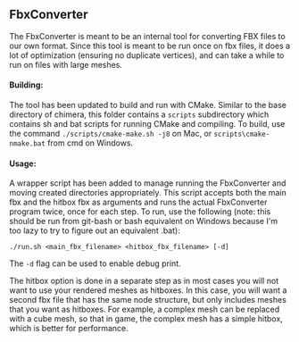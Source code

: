 ## FbxConverter

The FbxConverter is meant to be an internal tool for converting FBX files to our own format. Since this tool is meant to be run once on fbx files, it does a lot of optimization (ensuring no duplicate vertices), and can take a while to run on files with large meshes.

#### Building:
The tool has been updated to build and run with CMake. Similar to the base directory of chimera, this folder contains a ```scripts``` subdirectory which contains sh and bat scripts for running CMake and compiling. To build, use the command ```./scripts/cmake-make.sh -j8``` on Mac, or ```scripts\cmake-nmake.bat``` from cmd on Windows.


#### Usage:
A wrapper script has been added to manage running the FbxConverter and moving created directories appropriately. This script accepts both the main fbx and the hitbox fbx as arguments and runs the actual FbxConverter program twice, once for each step. To run, use the following (note: this should be run from git-bash or bash equivalent on Windows because I'm too lazy to try to figure out an equivalent .bat):

```
./run.sh <main_fbx_filename> <hitbox_fbx_filename> [-d]
```

The ```-d``` flag can be used to enable debug print.

The hitbox option is done in a separate step as in most cases you will not want to use your rendered meshes as hitboxes. In this case, you will want a second fbx file that has the same node structure, but only includes meshes that you want as hitboxes. For example, a complex mesh can be replaced with a cube mesh, so that in game, the complex mesh has a simple hitbox, which is better for performance.

